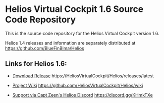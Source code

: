 # Helios Virtual Cockpit 1.6 Source Code Repository

This is the source code repository for the Helios Virtual Cockpit version 1.6.  

Helios 1.4 releases and information are separately distributed at https://github.com/BlueFinBima/Helios

## Links for Helios 1.6:

- [Download Release](https://HeliosVirtualCockpit/Helios/releases/latest) https://HeliosVirtualCockpit/Helios/releases/latest

- [Project Wiki](https://github.com/HeliosVirtualCockpit/Helios/wiki) https://github.com/HeliosVirtualCockpit/Helios/wiki

- [Support via Capt Zeen's Helios Discord](https://discord.gg/KHmkTXe) https://discord.gg/KHmkTXe

